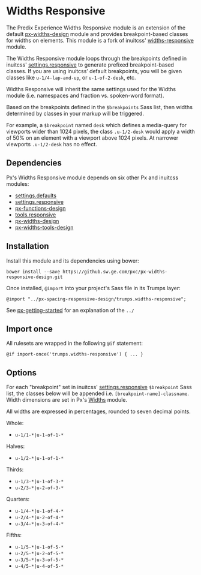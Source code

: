 # Widths Responsive

The Predix Experience Widths Responsive module is an extension of the default [px-widths-design](https://github.sw.ge.com/pxc/px-widths-design) module and provides breakpoint-based classes for widths on elements. This module is a fork of inuitcss' [widths-responsive](https://github.com/inuitcss/trumps.widths-responsive) module.

The Widths Responsive module loops through the breakpoints defined in inuitcss' [settings.responsive](https://github.com/inuitcss/settings.responsive) to generate prefixed breakpoint-based classes. If you are using inuitcss’ default breakpoints, you will be given classes like `u-1/4-lap-and-up`, or `u-1-of-2-desk`, etc.

Widths Responsive will inherit the same settings used for the Widths module (i.e. namespaces and fraction vs. spoken-word format).

Based on the breakpoints defined in the `$breakpoints` Sass list, then widths determined by classes in your markup will be triggered.

For example, a `$breakpoint` named `desk` which defines a media-query for viewports wider than 1024 pixels, the class `.u-1/2-desk` would apply a width of 50% on an element with a viewport above 1024 pixels. At narrower viewports `.u-1/2-desk` has no effect.

## Dependencies

Px's Widths Responsive module depends on six other Px and inuitcss modules:

* [settings.defaults](https://github.com/inuitcss/settings.defaults)
* [settings.responsive](https://github.com/inuitcss/settings.responsive)
* [px-functions-design](https://github.sw.ge.com/pxc/px-functions-design)
* [tools.responsive](https://github.com/inuitcss/tools.responsive)
* [px-widths-design](https://github.sw.ge.com/pxc/px-widths-design)
* [px-widths-tools-design](https://github.sw.ge.com/pxc/px-widths-tools-design)

## Installation

Install this module and its dependencies using bower:

    bower install --save https://github.sw.ge.com/pxc/px-widths-responsive-design.git

Once installed, `@import` into your project's Sass file in its Trumps layer:

    @import "../px-spacing-responsive-design/trumps.widths-responsive";

See [px-getting-started](https://github.sw.ge.com/pxc/px-getting-started#a-note-about-relative-import-paths) for an explanation of the `../`

## Import once

All rulesets are wrapped in the following `@if` statement:

    @if import-once('trumps.widths-responsive') { ... }

## Options

For each "breakpoint" set in inuitcss' [settings.responsive](https://github.com/inuitcss/settings.responsive) `$breakpoint` Sass list, the classes below will be appended i.e. `[breakpoint-name]-classname`. Width dimensions are set in Px's [Widths](https://github.sw.ge.com/pxc/px-widths-design) module.

All widths are expressed in percentages, rounded to seven decimal points.

Whole:

* `u-1/1-*|u-1-of-1-*`

Halves:

* `u-1/2-*|u-1-of-1-*`

Thirds:

* `u-1/3-*|u-1-of-3-*`
* `u-2/3-*|u-2-of-3-*`

Quarters:

* `u-1/4-*|u-1-of-4-*`
* `u-2/4-*|u-2-of-4-*`
* `u-3/4-*|u-3-of-4-*`

Fifths:

* `u-1/5-*|u-1-of-5-*`
* `u-2/5-*|u-2-of-5-*`
* `u-3/5-*|u-3-of-5-*`
* `u-4/5-*|u-4-of-5-*`
